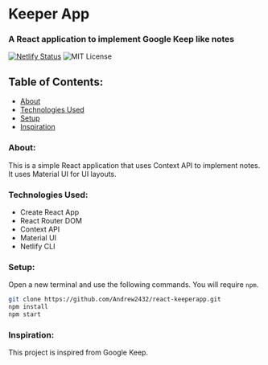# Keeper App
### A React application to implement Google Keep like notes

[![Netlify Status](https://api.netlify.com/api/v1/badges/37488e10-3c65-4d37-9c9e-990d788cef9e/deploy-status)](https://app.netlify.com/sites/react-keeperapp/deploys)
![MIT License](https://img.shields.io/github/license/Andrew2432/react-keeperapp)

## Table of Contents:
* [About](#about)
* [Technologies Used](#technologies-used)
* [Setup](#setup)
* [Inspiration](#inspiration)
  
### About:
This is a simple React application that uses Context API to implement notes. It uses Material UI for UI layouts.

### Technologies Used:
* Create React App
* React Router DOM
* Context API
* Material UI
* Netlify CLI

### Setup:
Open a new terminal and use the following commands. You will require `npm`.
```bash
git clone https://github.com/Andrew2432/react-keeperapp.git
npm install
npm start 
```

### Inspiration:
This project is inspired from Google Keep.
